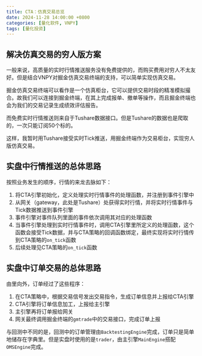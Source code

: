 ```yaml
---
title: CTA：仿真交易总览
date: 2024-11-28 14:00:00 +0800
categories: [量化软件, VNPY]
tags: [量化投资]
---
```


## 解决仿真交易的穷人版方案

一般来说，高质量的实时行情推送服务没有免费提供的，而购买费用对穷人不太友好。但是结合VNPY对掘金仿真交易终端的支持，可以简单实现仿真交易。

掘金仿真交易终端可以看作是一个仿真柜台，它可以提供交易时段的精准模拟撮合。故我们可以连接到掘金终端，在其上完成报单、撤单等操作，而且掘金终端也会为我们的交易记录生成绩效评估报告。

而免费实时行情推送则来自于Tushare数据接口。但是Tushare的数据也是爬取的，一次只能订阅50个标的。

这样，我暂时用Tushare接受实时Tick推送，用掘金终端作为交易柜台，实现穷人版仿真交易。

## 实盘中行情推送的总体思路

按照业务发生的顺序，行情的来龙去脉如下：
1. 将CTA引擎初始化，定义处理实时行情事件的处理函数，并注册到事件引擎中
2. 从网关（gateway，此处是Tushare）处获得实时行情，并将实时行情事件与Tick数据推送到事件引擎
3. 事件引擎对事件队列里面的事件依次调用其对应的处理函数
4. 当事件引擎处理到实时行情事件时，调用CTA引擎里所定义的处理函数，这个函数会接受Tick数据，并与CTA策略的回调函数绑定，最终实现将实时行情传到CTA策略的`on_tick`函数
5. 后续处理见CTA策略的`on_tick`函数

## 实盘中订单交易的总体思路

由里向外，订单经过了这些程序：
1. 在CTA策略中，根据交易信号发出交易指令，生成订单信息并上报给CTA引擎
2. CTA引擎将订单信息加工，上报给主引擎
3. 主引擎再将订单报给网关
4. 网关最终调用掘金终端的`gmtrade`中的交易接口，完成订单上报

与回测中不同的是，回测中的订单管理由`BacktestingEngine`完成，订单只是简单地储存在字典里。但是实盘时使用的是`trader`，由主引擎`MainEngine`搭配`OMSEngine`完成。